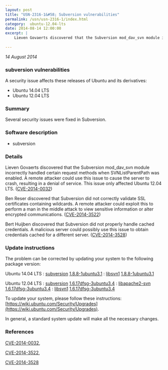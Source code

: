 ```yaml
---
layout: post
title: "USN-2316-1&#58; Subversion vulnerabilities"
permalink: /usn/usn-2316-1/index.html
category:  ubuntu-12.04-lts
date: 2014-08-14 12:00:00
excerpt: |
    Lieven Govaerts discovered that the Subversion mod_dav_svn module incorrectly handled certain request methods when SVNListParentPath was enabled. A remote attacker could use this issue to cause the server to crash, resulting in a denial of service. This issue only affected Ubuntu 12.04 LTS. ([CVE-2014-0032](http://people.ubuntu.com/~ubuntu-security/cve/CVE-2014-0032))
    
--- 
```

 
 

*14 August 2014*

### subversion vulnerabilities

A security issue affects these releases of Ubuntu and its derivatives:

* Ubuntu 14.04 LTS
* Ubuntu 12.04 LTS

### Summary

Several security issues were fixed in Subversion. 

### Software description

* subversion 

### Details

Lieven Govaerts discovered that the Subversion mod_dav_svn module incorrectly handled certain request methods when SVNListParentPath was enabled. A remote attacker could use this issue to cause the server to crash, resulting in a denial of service. This issue only affected Ubuntu 12.04 LTS. ([CVE-2014-0032](http://people.ubuntu.com/~ubuntu-security/cve/CVE-2014-0032))

Ben Reser discovered that Subversion did not correctly validate SSL certificates containing wildcards. A remote attacker could exploit this to perform a man in the middle attack to view sensitive information or alter encrypted communications. ([CVE-2014-3522](http://people.ubuntu.com/~ubuntu-security/cve/CVE-2014-3522))

Bert Huijben discovered that Subversion did not properly handle cached credentials. A malicious server could possibly use this issue to obtain credentials cached for a different server. ([CVE-2014-3528](http://people.ubuntu.com/~ubuntu-security/cve/CVE-2014-3528)) 

### Update instructions

The problem can be corrected by updating your system to the following package version:

Ubuntu 14.04 LTS
 : [subversion](https://launchpad.net/ubuntu/+source/subversion) <span> [1.8.8-1ubuntu3.1](https://launchpad.net/ubuntu/+source/subversion/1.8.8-1ubuntu3.1) </span> 
 : [libsvn1](https://launchpad.net/ubuntu/+source/subversion) <span> [1.8.8-1ubuntu3.1](https://launchpad.net/ubuntu/+source/subversion/1.8.8-1ubuntu3.1) </span> 

Ubuntu 12.04 LTS
 : [subversion](https://launchpad.net/ubuntu/+source/subversion) <span> [1.6.17dfsg-3ubuntu3.4](https://launchpad.net/ubuntu/+source/subversion/1.6.17dfsg-3ubuntu3.4) </span> 
 : [libapache2-svn](https://launchpad.net/ubuntu/+source/subversion) <span> [1.6.17dfsg-3ubuntu3.4](https://launchpad.net/ubuntu/+source/subversion/1.6.17dfsg-3ubuntu3.4) </span> 
 : [libsvn1](https://launchpad.net/ubuntu/+source/subversion) <span> [1.6.17dfsg-3ubuntu3.4](https://launchpad.net/ubuntu/+source/subversion/1.6.17dfsg-3ubuntu3.4) </span> 

To update your system, please follow these instructions: [https://wiki.ubuntu.com/Security/Upgrades](https://wiki.ubuntu.com/Security/Upgrades).

In general, a standard system update will make all the necessary changes. 

### References

 
 [CVE-2014-0032](http://people.ubuntu.com/~ubuntu-security/cve/CVE-2014-0032), 

 [CVE-2014-3522](http://people.ubuntu.com/~ubuntu-security/cve/CVE-2014-3522), 

 [CVE-2014-3528](http://people.ubuntu.com/~ubuntu-security/cve/CVE-2014-3528)
 

